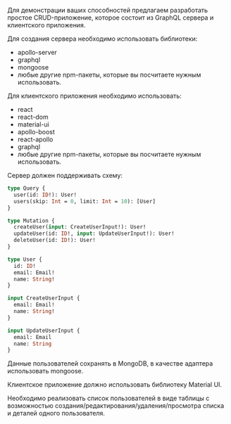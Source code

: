 Для демонстрации ваших способностей предлагаем разработать простое CRUD-приложение, которое состоит из GraphQL сервера и клиентского приложения.

Для создания сервера необходимо использовать библиотеки:
- apollo-server
- graphql
- mongoose
- любые другие npm-пакеты, которые вы посчитаете нужным использовать.

Для клиентского приложения необходимо использовать:
- react
- react-dom
- material-ui
- apollo-boost
- react-apollo
- graphql
- любые другие npm-пакеты, которые вы посчитаете нужным использовать.


Сервер должен поддерживать схему:

```graphql
type Query {
  user(id: ID!): User!
  users(skip: Int = 0, limit: Int = 10): [User]
}

type Mutation {
  createUser(input: CreateUserInput!): User!
  updateUser(id: ID!, input: UpdateUserInput!): User!
  deleteUser(id: ID!): User!
}

type User {
  id: ID!
  email: Email!
  name: String!
}

input CreateUserInput {
  email: Email!
  name: String!
}

input UpdateUserInput {
  email: Email
  name: String
}
```

Данные пользователей сохранять в MongoDB, в качестве адаптера использовать mongoose.

Клиентское приложение должно использовать библиотеку Material UI. 

Необходимо реализовать список пользователей в виде таблицы с возможностью создания/редактирования/удаления/просмотра списка и деталей одного пользователя. 


